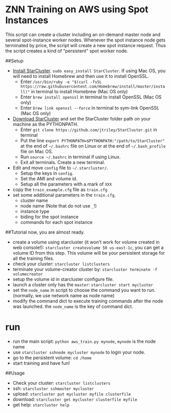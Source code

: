 ZNN Training on AWS using Spot Instances
=======================================
This script can create a cluster including an on-demand master node and several spot-instance worker nodes. Whenever the spot instance node gets terminated by price, the script will create a new spot instance request. Thus the script creates a kind of "persistent" spot worker node.

##Setup
* [Install StarCluster](http://star.mit.edu/cluster/docs/latest/installation.html). `sudo easy_install StarCluster`. If using Mac OS, you will need to install Homebrew and then use it to install OpenSSL.
  * Enter ``/usr/bin/ruby -e "$(curl -fsSL https://raw.githubusercontent.com/Homebrew/install/master/install)"`` in terminal to install Homebrew (Mac OS only)
  * Enter ``brew install openssl`` in terminal to install OpenSSL (Mac OS only)
  * Enter ``brew link openssl --force`` in terminal to sym-link OpenSSL (Mac OS only)
* [Download StarCluster](https://github.com/jtriley/StarCluster) and set the StarCluster folder path on your machine as the PYTHONPATH.
  * Enter ``git clone https://github.com/jtriley/StarCluster.git`` in terminal
  * Put the line `export PYTHONPATH=$PYTHONPATH:"/path/to/StarCluster"` at the end of `~/.bashrc` file on Linux or at the end of `~/.bash_profile` file on Mac OS.
  * Run `source ~/.bashrc` in terminal if using Linux.
  * Exit all terminals. Create a new terminal.
* Edit and move `config` file to `~/.starcluster/`.
  * Setup the keys in `config`.
  * Set the AMI and volume id.
  * Setup all the parameters with a mark of `XXX`
* copy the `train_example.cfg` file as `train.cfg`
* set some additional parameters in the `train.cfg`.
    * cluster name
    * node name (Note that do not use `_`!)
    * instance type
    * biding for the spot instance
    * commands for each spot instance

##Tutorial
now, you are almost ready. 
* create a volume using starcluster (it won't work for volume created in web console!): `starcluster createvolume 50 us-east-1c`, you can get a volume ID from this step. This volume will be your persistent storage for all the training files.
* check your cluster: `starcluster listclusters`
* terminate your volume-creator cluster by: `starcluster terminate -f volumecreator`
* setup the volume id in starcluster configure file.
* launch a cluster only has the `master`: `starcluster start mycluster`
* set the `node_name` in script to choose the command you want to run. (normally, we use network name as node name)
* modify the command dict to execute training commands after the node was launched. the `node_name` is the key of command dict.

# run
* run the main script: `python aws_train.py mynode`, `mynode` is the node name
* use `starcluster sshnode mycluster mynode` to login your node. 
* go to the persistent volume: `cd /home`
* start training and have fun!

##Usage
* Check your cluster: `starcluster listclusters`
* ssh: `starcluster sshmaster mycluster`
* upload: `starcluster put mycluster myfile clusterfile`
* download: `starcluster get mycluster clusterfile myfile`
* get help: `starcluster help`
